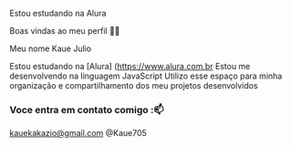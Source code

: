 Estou estudando na Alura

Boas vindas ao meu perfil 💙💙

Meu nome Kaue Julio

Estou estudando na [Alura] (https://www.alura.com.br
Estou me desenvolvendo na linguagem JavaScript
Utilizo esse espaço para minha organização e compartilhamento dos meu projetos desenvolvidos

### Voce entra em contato comigo :📫
kauekakazio@gmail.com
@Kaue705
